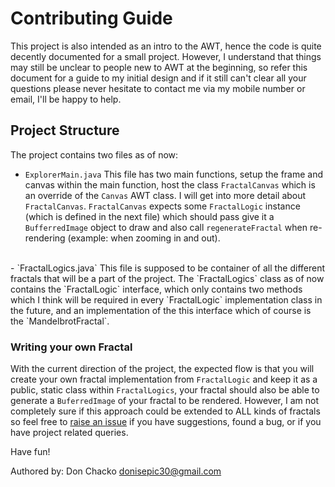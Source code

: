 # Contributing Guide

This project is also intended as an intro to the AWT, hence the code is quite decently documented for a small project. However, I understand that things may still be unclear to people new to AWT at the beginning, so refer this document for a guide to my initial design and if it still can't clear all your questions please never hesitate to contact me via my mobile number or email, I'll be happy to help.

## Project Structure
The project contains two files as of now:
 - `ExplorerMain.java`
    This file has two main functions, setup the frame and canvas within the main function, host the class `FractalCanvas` which is an override of the `Canvas` AWT class. I will get into more detail about `FractalCanvas`. `FractalCanvas` expects some `FractalLogic` instance (which is defined in the next file) which should pass give it a `BufferredImage` object to draw and also call `regenerateFractal` when re-rendering (example: when zooming in and out).
<br>
 - `FractalLogics.java`
    This file is supposed to be container of all the different fractals that will be a part of the project. The `FractalLogics` class as of now contains the `FractalLogic` interface, which only contains two methods which I think will be required in every `FractalLogic` implementation class in the future, and an implementation of the this interface which of course is the `MandelbrotFractal`. 

### Writing your own Fractal

With the current direction of the project, the expected flow is that you will create your own fractal implementation from `FractalLogic` and keep it as a public, static class within `FractalLogics`, your fractal should also be able to generate a `BuferredImage` of your fractal to be rendered. However, I am not completely sure if this approach could be extended to ALL kinds of fractals so feel free to [raise an issue](https://github.com/SergeantQuickscoper/fractal-explorer-awt/issues/new) if you have  suggestions, found a bug, or if you have project related queries. 

Have fun!

Authored by: Don Chacko <donisepic30@gmail.com>


